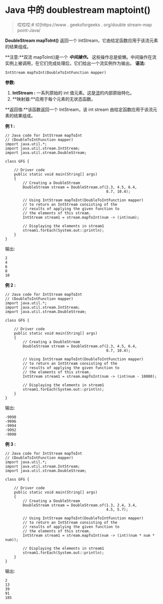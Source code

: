 # Java 中的 doublestream maptoint()

> 哎哎哎:# t0]https://www . geeksforgeeks . org/double stream-map point-Java/

**DoubleStream mapToInt()** 返回一个 IntStream，它由给定函数应用于该流元素的结果组成。

**注意:**双流 mapToInt()是一个 ***中间操作。*** 这些操作总是偷懒。中间操作在流实例上被调用，在它们完成处理后，它们给出一个流实例作为输出。
**语法:**

```
IntStream mapToInt(DoubleToIntFunction mapper)

```

**参数:**

1.  **IntStream :** 一系列原始的 int 值元素。这是[流](https://www.geeksforgeeks.org/stream-in-java/)的内部原始特化。
2.  **映射器:**应用于每个元素的无状态函数。

**返回值:**该函数返回一个 IntStream，该 int stream 由给定函数应用于该流元素的结果组成。

**例 1 :**

```
// Java code for IntStream mapToInt
// (DoubleToIntFunction mapper)
import java.util.*;
import java.util.stream.IntStream;
import java.util.stream.DoubleStream;

class GFG {

    // Driver code
    public static void main(String[] args)
    {
        // Creating a DoubleStream
        DoubleStream stream = DoubleStream.of(2.3, 4.5, 6.4,
                                              8.7, 10.4);

        // Using IntStream mapToInt(DoubleToIntFunction mapper)
        // to return an IntStream consisting of the
        // results of applying the given function to
        // the elements of this stream.
        IntStream stream1 = stream.mapToInt(num -> (int)num);

        // Displaying the elements in stream1
        stream1.forEach(System.out::println);
    }
}
```

输出:

```
2
4
6
8
10

```

**例 2 :**

```
// Java code for IntStream mapToInt
// (DoubleToIntFunction mapper)
import java.util.*;
import java.util.stream.IntStream;
import java.util.stream.DoubleStream;

class GFG {

    // Driver code
    public static void main(String[] args)
    {
        // Creating a DoubleStream
        DoubleStream stream = DoubleStream.of(2.3, 4.5, 6.4,
                                              8.7, 10.4);

        // Using IntStream mapToInt(DoubleToIntFunction mapper)
        // to return an IntStream consisting of the
        // results of applying the given function to
        // the elements of this stream.
        IntStream stream1 = stream.mapToInt(num -> (int)num - 10000);

        // Displaying the elements in stream1
        stream1.forEach(System.out::println);
    }
}
```

输出:

```
-9998
-9996
-9994
-9992
-9990

```

**例 3 :**

```
// Java code for IntStream mapToInt
// (DoubleToIntFunction mapper)
import java.util.*;
import java.util.stream.IntStream;
import java.util.stream.DoubleStream;

class GFG {

    // Driver code
    public static void main(String[] args)
    {
        // Creating a DoubleStream
        DoubleStream stream = DoubleStream.of(1.3, 2.4, 3.4,
                                              4.5, 5.7);

        // Using IntStream mapToInt(DoubleToIntFunction mapper)
        // to return an IntStream consisting of the
        // results of applying the given function to
        // the elements of this stream.
        IntStream stream1 = stream.mapToInt(num -> (int)(num * num * num));

        // Displaying the elements in stream1
        stream1.forEach(System.out::println);
    }
}
```

输出:

```
2
13
39
91
185

```